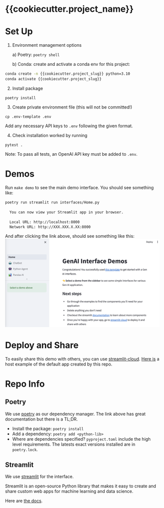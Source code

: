 # {{cookiecutter.project_name}}
# Set Up

1. Environment management options
   
    a)  Poetry: ```poetry shell```
    
    b) Conda: create and activate a conda env for this project:
```bash
conda create -n {{cookiecutter.project_slug}} python=3.10
conda activate {{cookiecutter.project_slug}}
```

2. Install package
```
poetry install
```

3. Create private environment file (this will not be committed!)

```
cp .env-template .env
```

Add any necessary API keys to `.env` following the given format.

4. Check installation worked by running 
```
pytest .
```

Note: To pass all tests, an OpenAI API key must be added to `.env`.

# Demos
Run `make demo` to see the main demo interface.
You should see something like:
```
poetry run streamlit run interfaces/Home.py

  You can now view your Streamlit app in your browser.

  Local URL: http://localhost:8000
  Network URL: http://XXX.XXX.X.XX:8000
```
And after clicking the link above, should see something like this:
![Screenshot](docs/imgs/home.png)

# Deploy and Share
To easily share this demo with others, you can use [streamlit-cloud](https://streamlit.io/cloud).
[Here is]() a host example of the default app created by this repo.

# Repo Info
## Poetry
We use [poetry](https://python-poetry.org/) as our dependency manager.
The link above has great documentation but there is a TL;DR.

- Install the package: `poetry install`
- Add a dependency: `poetry add <python-lib>`
- Where are dependencies specified? `pyproject.toml` include the high level requirements. The latests exact versions installed are in `poetry.lock`.

## Streamlit
We use [streamlit](https://streamlit.io/) for the interface. 

Streamlit is an open-source Python library that makes it easy to create and share custom web apps for machine learning and data science. 

Here are [the docs](https://docs.streamlit.io/).
